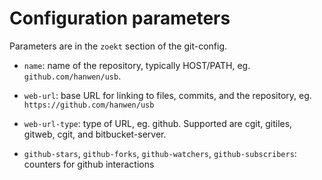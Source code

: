
# Configuration parameters

Parameters are in the `zoekt` section of the git-config.

* `name`: name of the repository, typically HOST/PATH, eg. `github.com/hanwen/usb`.

* `web-url`: base URL for linking to files, commits, and the repository, eg.
`https://github.com/hanwen/usb`

* `web-url-type`: type of URL, eg. github. Supported are cgit,
  gitiles, gitweb, cgit, and bitbucket-server.

* `github-stars`, `github-forks`, `github-watchers`,
  `github-subscribers`: counters for github interactions
